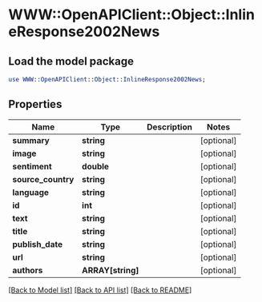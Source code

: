 # WWW::OpenAPIClient::Object::InlineResponse2002News

## Load the model package
```perl
use WWW::OpenAPIClient::Object::InlineResponse2002News;
```

## Properties
Name | Type | Description | Notes
------------ | ------------- | ------------- | -------------
**summary** | **string** |  | [optional] 
**image** | **string** |  | [optional] 
**sentiment** | **double** |  | [optional] 
**source_country** | **string** |  | [optional] 
**language** | **string** |  | [optional] 
**id** | **int** |  | [optional] 
**text** | **string** |  | [optional] 
**title** | **string** |  | [optional] 
**publish_date** | **string** |  | [optional] 
**url** | **string** |  | [optional] 
**authors** | **ARRAY[string]** |  | [optional] 

[[Back to Model list]](../README.md#documentation-for-models) [[Back to API list]](../README.md#documentation-for-api-endpoints) [[Back to README]](../README.md)


